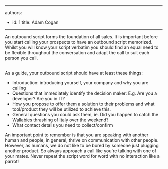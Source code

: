 

---
authors:
  - id: 1
    title: Adam Cogan
---




<span class='intro'> <p class="ssw15-rteElement-P">An outbound script forms the foundation of all sales. It is important before you start calling your prospects to have an outbound script memorized. Whilst you will know your script verbatim you should find an equal need to be flexible throughout the conversation and adapt the call to suit each person you call.​​​​<br><br></p> </span>

<p class="ssw15-rteElement-P">As a&#160;guide,&#160;your outbound script should have at least these things&#58;</p><ul><li>Introduction&#58; introducing yourself, your company and why you are calling</li><li>Questions that immediately identify the decision maker&#58; E.g. Are you a developer? Are you in IT?</li><li>How you propose to offer them a solution to their problems and what tool/product they will be&#160;utilized&#160;to achieve this.</li><li>General questions you could ask them, ie. Did you happen to catch the Wallabies thrashing of Italy over the weekend?</li><li>What contact details you need to collect/confirm</li></ul><p>An important point to remember is that you are speaking with another human and people, in general,&#160;thrive on communication with other people. However, as&#160;humans,&#160;we do not like to be bored by someone just plugging another product. So always approach a call like you're talking with one of your mates. Never repeat the script word for word with no interaction like a parrot!<br></p>


